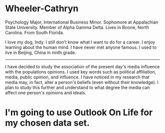 # Wheeler-Cathryn
Psychology Major, International Business Minor. 
Sophomore at Appalachian State University.
Member of Alpha Gamma Delta.
Lives in Boone, North Carolina.
From South Florida.


I love my dog, Indy. I still don't know what I want to do for a career. I enjoy learning about the human mind. I have never met anyone famous. I used to live in Beijing, China in ninth grade.


---------

I have decided to study the association of the present day's media influence with the populations opinions. I used key words such as political affiliation, media, public opinion, and influence. I have noticed in my research that media may, in fact, alter a person's beliefs (even without their knowledge). I plan to study this further and understand to what degree the media can affect one person's opinions and ideals.

# I'm going to use Outlook On Life for my chosen data set.
